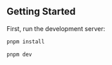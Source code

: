 ## Getting Started

First, run the development server:

```bash
pnpm install
```
```bash
pnpm dev
```